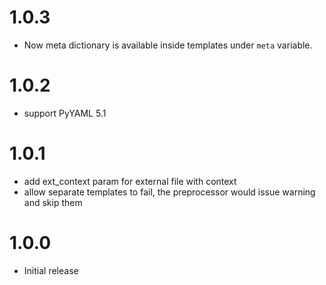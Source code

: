 # 1.0.3

-    Now meta dictionary is available inside templates under `meta` variable.

# 1.0.2

-    support PyYAML 5.1

# 1.0.1

-    add ext_context param for external file with context
-    allow separate templates to fail, the preprocessor would issue warning and skip them

# 1.0.0

-    Initial release